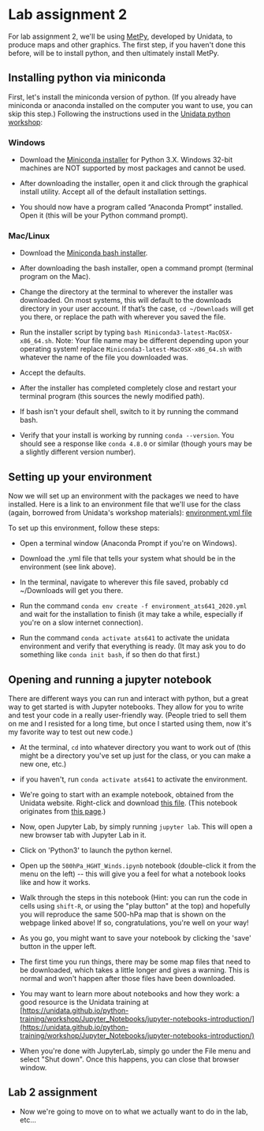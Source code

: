 # Lab assignment 2

For lab assignment 2, we'll be using [MetPy](https://unidata.github.io/MetPy/latest/index.html), developed by Unidata, to produce maps and other graphics. The first step, if you haven't done this before, will be to install python, and then ultimately install MetPy.

## Installing python via miniconda
First, let's install the miniconda version of python.  (If you already have miniconda or anaconda installed on the computer you want to use, you can skip this step.)  Following the instructions used in the [Unidata python workshop](https://unidata.github.io/python-training/):


### Windows

- Download the [Miniconda installer](http://conda.pydata.org/miniconda.html) for Python 3.X. Windows 32-bit machines are NOT supported by most packages and cannot be used.

- After downloading the installer, open it and click through the graphical install utility. Accept all of the default installation settings.

- You should now have a program called “Anaconda Prompt” installed. Open it (this will be your Python command prompt).

### Mac/Linux

- Download the [Miniconda bash installer](http://conda.pydata.org/miniconda.html).

- After downloading the bash installer, open a command prompt (terminal program on the Mac).

- Change the directory at the terminal to wherever the installer was downloaded. On most systems, this will default to the downloads directory in your user account. If that’s the case, `cd ~/Downloads` will get you there, or replace the path with wherever you saved the file.

- Run the installer script by typing `bash Miniconda3-latest-MacOSX-x86_64.sh`. Note: Your file name may be different depending upon your operating system! replace `Miniconda3-latest-MacOSX-x86_64.sh` with whatever the name of the file you downloaded was.

- Accept the defaults.

- After the installer has completed completely close and restart your terminal program (this sources the newly modified path).

- If bash isn't your default shell, switch to it by running the command bash.

- Verify that your install is working by running `conda --version`. You should see a response like `conda 4.8.0` or similar (though yours may be a slightly different version number).

## Setting up your environment

Now we will set up an environment with the packages we need to have installed. Here is a link to an environment file that we'll use for the class (again, borrowed from Unidata's workshop materials): [environment.yml file](environment_ats641_2020.yml)

To set up this environment, follow these steps:

- Open a terminal window (Anaconda Prompt if you're on Windows).

- Download the .yml file that tells your system what should be in the environment (see link above).

- In the terminal, navigate to wherever this file saved, probably cd ~/Downloads will get you there.

- Run the command `conda env create -f environment_ats641_2020.yml` and wait for the installation to finish (it may take a while, especially if you're on a slow internet connection).

- Run the command `conda activate ats641` to activate the unidata environment and verify that everything is ready.  (It may ask you to do something like `conda init bash`, if so then do that first.)

## Opening and running a jupyter notebook

There are different ways you can run and interact with python, but a great way to get started is with Jupyter notebooks.  They allow for you to write and test your code in a really user-friendly way. (People tried to sell them on me and I resisted for a long time, but once I started using them, now it's my favorite way to test out new code.)

- At the terminal, `cd` into whatever directory you want to work out of (this might be a directory you've set up just for the class, or you can make a new one, etc.)

- if you haven't, run `conda activate ats641` to activate the environment.

- We're going to start with an example notebook, obtained from the Unidata website.  Right-click and download [this file](https://unidata.github.io/python-gallery/_downloads/45a886d6aaa2fa40c8e7d9239a6af334/500hPa_HGHT_Winds.ipynb).   (This notebook originates from [this page](https://unidata.github.io/python-gallery/examples/500hPa_HGHT_Winds.html).)

- Now, open Jupyter Lab, by simply running `jupyter lab`. This will open a new browser tab with Jupyter Lab in it.

- Click on 'Python3' to launch the python kernel.

- Open up the `500hPa_HGHT_Winds.ipynb` notebook (double-click it from the menu on the left) -- this will give you a feel for what a notebook looks like and how it works.

- Walk through the steps in this notebook (Hint: you can run the code in cells using `shift-R`, or using the "play button" at the top) and hopefully you will reproduce the same 500-hPa map that is shown on the webpage linked above!  If so, congratulations, you're well on your way!  

- As you go, you might want to save your notebook by clicking the 'save' button in the upper left.

- The first time you run things, there may be some map files that need to be downloaded, which takes a little longer and gives  a warning. This is normal and won't happen after those files have been downloaded.

- You may want to learn more about notebooks and how they work: a good resource is the Unidata training at [https://unidata.github.io/python-training/workshop/Jupyter_Notebooks/jupyter-notebooks-introduction/](https://unidata.github.io/python-training/workshop/Jupyter_Notebooks/jupyter-notebooks-introduction/)

- When you're done with JupyterLab, simply go under the File menu and select "Shut down".  Once this happens, you can close that browser window.

## Lab 2 assignment

- Now we're going to move on to what we actually want to do in the lab, etc...









